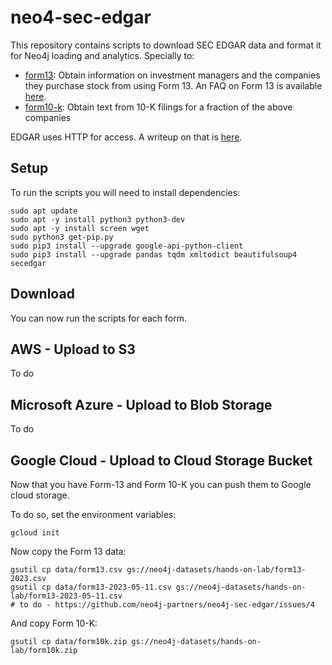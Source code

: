 # neo4-sec-edgar
This repository contains scripts to download SEC EDGAR data and format it for Neo4j loading and analytics. Specially to:

* [form13](form13): Obtain information on investment managers and the companies they purchase stock from using Form 13. An FAQ on Form 13 is available [here](https://www.sec.gov/divisions/investment/13ffaq.htm).
* [form10-k](form10-k): Obtain text from 10-K filings for a fraction of the above companies

EDGAR uses HTTP for access.  A writeup on that is [here](https://www.sec.gov/edgar/searchedgar/accessing-edgar-data.htm).

## Setup
To run the scripts you will need to install dependencies:

    sudo apt update
    sudo apt -y install python3 python3-dev
    sudo apt -y install screen wget
    sudo python3 get-pip.py
    sudo pip3 install --upgrade google-api-python-client
    sudo pip3 install --upgrade pandas tqdm xmltodict beautifulsoup4 secedgar

## Download
You can now run the scripts for each form.

## AWS - Upload to S3
To do

## Microsoft Azure - Upload to Blob Storage
To do

## Google Cloud - Upload to Cloud Storage Bucket
Now that you have Form-13 and Form 10-K you can push them to Google cloud storage.

To do so, set the environment variables:

    gcloud init

Now copy the Form 13 data:

    gsutil cp data/form13.csv gs://neo4j-datasets/hands-on-lab/form13-2023.csv
    gsutil cp data/form13-2023-05-11.csv gs://neo4j-datasets/hands-on-lab/form13-2023-05-11.csv
    # to do - https://github.com/neo4j-partners/neo4j-sec-edgar/issues/4

And copy Form 10-K:

    gsutil cp data/form10k.zip gs://neo4j-datasets/hands-on-lab/form10k.zip
    